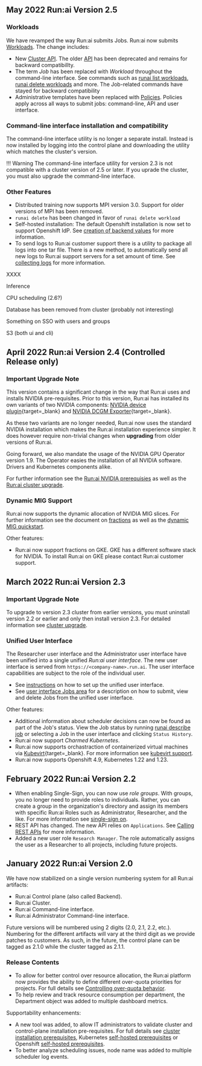 ## May 2022 Run:ai Version 2.5

### Workloads
We have revamped the way Run:ai submits Jobs. Run:ai now submits [Workloads](../admin/workloads/workload-overview-admin.md). The change includes:

* New [Cluster API](../developer/cluster-api/workload-overview-dev.md). The older [API](../developer/researcher-rest-api/overview.md) has been deprecated and remains for backward compatibillty.
* The term _Job_ has been replaced with _Workload_ throughout the command-line interface. See commands such as [runai list workloads](../Researcher/cli-reference/runai-list.md), [runai delete workloads](../Researcher/cli-reference/runai-delete.md) and more. The Job-related commands have stayed for backward compatibility
* Administrative templates have been replaced with [Policies](../admin/workloads/policies.md). Policies apply across all ways to submit jobs: command-line, API and user interface. 

### Command-line interface installation and compatibility

The command-line interface utility is no longer a separate install. Instead is now installed by logging into the control plane and downloading the utility which matches the cluster's version. 

!!! Warning
    The command-line interface utility for version 2.3 is not compatible with a cluster version of 2.5 or later. If you uprade the cluster, you must also upgrade the command-line interface. 
### Other Features

* Distributed training now supports MPI version 3.0. Support for older versions of MPI has been removed. 
* `runai delete` has been changed in favor of `runai delete workload` 
* Self-hosted installation: The default Openshift installation is now set to support Openshift IdP. See [creation of backend values](../admin/runai-setup/self-hosted/ocp/backend.md) for more information.
* To send logs to Run:ai customer support there is a utility to package all logs into one tar file. There is a new method, to automatically send all new logs to Run:ai support servers for a set amount of time. See [collecting logs](../index.md#collect-logs-to-send-to-support) for more information.

XXXX

Inference

CPU scheduling (2.6?)

Database has been removed from cluster (probably not interesting)

Something on SSO with users and groups

S3 (both ui and cli)

## April 2022 Run:ai Version 2.4 (Controlled Release only)

### Important Upgrade Note

This version contains a significant change in the way that Run:ai uses and installs NVIDIA pre-requisites. Prior to this version, Run:ai has installed its own variants of two NVIDIA components: [NVIDIA device plugin](https://github.com/NVIDIA/k8s-device-plugin){target=_blank} and [NVIDIA DCGM Exporter](https://github.com/NVIDIA/dcgm-exporter){target=_blank}. 

As these two variants are no longer needed, Run:ai now uses the standard NVIDIA installation which makes the Run:ai installation experience simpler. It does however require non-trivial changes when __upgrading__ from older versions of Run:ai. 

Going forward, we also mandate the usage of the NVIDIA GPU Operator version 1.9. The Operator easies the installation of all NVIDIA software. Drivers and Kubernetes components alike. 

For further information see the [Run:ai NVIDIA prerequisies](../admin/runai-setup/cluster-setup/cluster-prerequisites.md#nvidia) as well as the [Run:ai cluster upgrade](../admin/runai-setup/cluster-setup/cluster-upgrade.md#upgrade-from-version-23-or-older-to-version-24-or-higher).

### Dynamic MIG Support

Run:ai now supports the dynamic allocation of NVIDIA MIG slices. For further information see the document on [fractions](../Researcher/scheduling/fractions.md) as well as the [dynamic MIG quickstart](../Researcher/Walkthroughs/quickstart-mig.md).

Other features:

* Run:ai now support fractions on GKE. GKE has a different software stack for NVIDIA. To install Run:ai on GKE please contact Run:ai customer support. 



## March 2022 Run:ai Version 2.3

### Important Upgrade Note

To upgrade to version 2.3 cluster from earlier versions, you must uninstall version 2.2 or earlier and only then install version 2.3. For detailed information see [cluster upgrade](../admin/runai-setup/cluster-setup/cluster-upgrade.md).

### Unified User Interface

The Researcher user interface and the Administrator user interface have been unified into a single unified _Run:ai user interface_. The new user interface is served from `https://<company-name>.run.ai`. The user interface capabilities are subject to the role of the individual user. 

* See [instructions](../admin/admin-ui-setup/overview.md) on how to set up the unified user interface. 
* See [user interface Jobs area](../admin/admin-ui-setup/jobs.md) for a description on how to submit, view and delete Jobs from the unified user interface. 


Other features:
 
* Additional information about scheduler decisions can now be found as part of the Job's status. View the Job status by running [runai describe job](../Researcher/cli-reference/runai-describe.md) or selecting a Job in the user interface and clicking `Status History`.
* Run:ai now support _Charmed Kubernetes_. 
* Run:ai now supports orchastraction of containerized virtual machines via [Kubevirt](https://kubevirt.io/){target=_blank}. For more information see [kubevirt support](../admin/integration/kubevirt.md).
* Run:ai now supports Openshift 4.9, Kubernetes 1.22 and 1.23.

## February 2022 Run:ai Version 2.2

* When enabling Single-Sign, you can now use _role groups_. With groups, you no longer need to provide roles to individuals. Rather, you can create a group in the organization's directory and assign its members with specific Run:ai Roles such as Administrator, Researcher, and the like. For more information see [single-sign on](../admin/runai-setup/authentication/sso.md).
* REST API has changed. The new API relies on `Applications`. See [Calling REST APIs](../developer/rest-auth.md) for more information. 
* Added a new user role `Research Manager`. The role automatically assigns the user as a Researcher to all projects, including future projects. 

## January 2022 Run:ai Version 2.0

We have now stabilized on a single version numbering system for all Run:ai artifacts: 

* Run:ai Control plane (also called Backend).
* Run:ai Cluster.
* Run:ai Command-line interface.
* Run:ai Administrator Command-line interface.

Future versions will be numbered using 2 digits (2.0, 2.1, 2.2, etc.). Numbering for the different artifacts will vary at the third digit as we provide patches to customers. As such, in the future, the control plane can be tagged as 2.1.0 while the cluster tagged as 2.1.1.

### Release Contents

* To allow for better control over resource allocation, the Run:ai platform now provides the ability to define different over-quota priorities for projects. For full details see [Controlling over-quota behavior](../../admin/admin-ui-setup/project-setup/#controlling-over-quota-behavior).
* To help review and track resource consumption per department, the Department object was added to multiple dashboard metrics.

Supportability enhancements:

* A new tool was added, to allow IT administrators to validate cluster and control-plane installation pre-requisites. For full details see [cluster installation prerequisites](../../admin/runai-setup/cluster-setup/cluster-prerequisites/#pre-install-script), Kubernetes [self-hosted prerequisites](../../admin/runai-setup/self-hosted/k8s/prerequisites/#pre-install-script) or Openshift [self-hosted prerequisites](../../admin/runai-setup/self-hosted/ocp/prerequisites/#pre-install-script).
* To better analyze scheduling issues, node name was added to multiple scheduler log events.